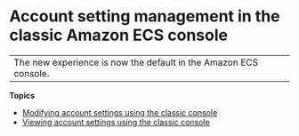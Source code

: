# Account setting management in the classic Amazon ECS console<a name="available-classic-console-account-actions"></a>


|  | 
| --- |
| The new experience is now the default in the Amazon ECS console\. | 

**Topics**
+ [Modifying account settings using the classic console](ecs-modifying-longer-id-settings-classic.md)
+ [Viewing account settings using the classic console](ecs-viewing-longer-id-settings-classic.md)